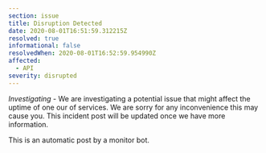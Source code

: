 ```yaml
---
section: issue
title: Disruption Detected
date: 2020-08-01T16:51:59.312215Z
resolved: true
informational: false
resolvedWhen: 2020-08-01T16:52:59.954990Z
affected:
  - API
severity: disrupted
---
```

*Investigating* - We are investigating a potential issue that might affect the uptime of one our of services. We are sorry for any inconvenience this may cause you. This incident post will be updated once we have more information.

This is an automatic post by a monitor bot.
        